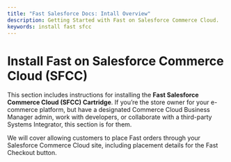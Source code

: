 ```yaml
---
title: "Fast Salesforce Docs: Intall Overview"
description: Getting Started with Fast on Salesforce Commerce Cloud.
keywords: install fast sfcc
---
```


# Install Fast on Salesforce Commerce Cloud (SFCC)

This section includes instructions for installing the **Fast Salesforce Commerce Cloud (SFCC) Cartridge**. If you’re the store owner for your e-commerce platform, but have a designated Commerce Cloud Business Manager admin, work with developers, or collaborate with a third-party Systems Integrator, this section is for them.

We will cover allowing customers to place Fast orders through your Salesforce Commerce Cloud site, including placement details for the Fast Checkout button.

